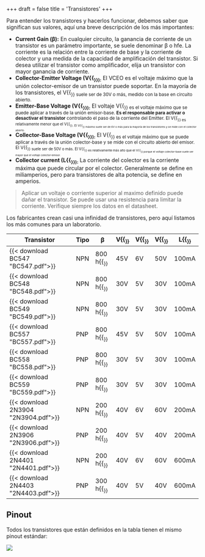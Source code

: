 +++
draft = false
title = 'Transistores'
+++

Para entender los transistores y hacerlos funcionar, debemos saber que significan sus valores, aquí una breve descripción de los más importantes:

- **Current Gain (β):** En cualquier circuito, la ganancia de corriente de un transistor es un parámetro importante, se suele denominar β o hfe. La corriente es la relación entre la corriente de base y la corriente de colector y una medida de la capacidad de amplificación del transistor. Si desea utilizar el transistor como amplificador, elija un transistor con mayor ganancia de corriente.
- **Collector-Emitter Voltage (V{{<sub CEO>}}):** El VCEO es el voltaje máximo que la unión colector-emisor de un transistor puede soportar. En la mayoría de los transistores, el V{{<sub CEO>}} suele ser de 30V o más, medido con la base en circuito abierto.
- **Emitter-Base Voltage (V{{<sub EBO>}}):** El voltaje V{{<sub EBO>}} es el voltaje máximo que se puede aplicar a través de la unión emisor-base. **Es el responsable para activar o desactivar el transistor** controlando el paso de la corriente del Emitter. El V{{<sub EBO>}} es relativamente menor que el V{{<sub CEO>}}. El V{{<sub EBO>}} máximo suele ser de 6V o más para la mayoría de los transistores y se mide con el colector abierto.
- **Collector-Base Voltage (V{{<sub CBO>}}):** El V{{<sub CBO>}} es el voltaje máximo que se puede aplicar a través de la unión colector-base y se mide con el circuito abierto del emisor. El V{{<sub CBO>}} suele ser de 50V o más. El V{{<sub CBO>}} es relativamente más alto que el V{{<sub CEO>}} porque el voltaje colector-base suele ser mayor que el voltaje colector-emisor.
- **Collector current (L{{<sub C>}}):** La corriente del colector es la corriente máxima que puede circular por el colector. Generalmente se define en miliamperios, pero para transistores de alta potencia, se define en amperios.

> Aplicar un voltaje o corriente superior al maximo definido puede dañar el transistor. Se puede usar una resistencia para limitar la corriente. Verifique siempre los datos en el datasheet.

Los fabricantes crean casi una infinidad de transistores, pero aquí listamos los más comunes para un laboratorio.

| Transistor                         | Tipo | β                 | V{{<sub CEO>}}| V{{<sub EBO>}} | V{{<sub CBO>}} | L{{<sub C>}} |
|------------------------------------|------|-------------------|---------------|----------------|----------------|--------------|
|{{< download BC547 "BC547.pdf">}}   | NPN  | 800 h{{<sub FE>}} | 45V           | 6V             | 50V            | 100mA        |
|{{< download BC548 "BC548.pdf">}}   | NPN  | 800 h{{<sub FE>}} | 30V           | 5V             | 30V            | 100mA        |
|{{< download BC549 "BC549.pdf">}}   | NPN  | 800 h{{<sub FE>}} | 30V           | 5V             | 30V            | 100mA        |
|{{< download BC557 "BC557.pdf">}}   | PNP  | 800 h{{<sub FE>}} | 45V           | 5V             | 50V            | 100mA        |
|{{< download BC558 "BC558.pdf">}}   | PNP  | 800 h{{<sub FE>}} | 30V           | 5V             | 30V            | 100mA        |
|{{< download BC559 "BC559.pdf">}}   | PNP  | 800 h{{<sub FE>}} | 30V           | 5V             | 30V            | 100mA        |
|{{< download 2N3904 "2N3904.pdf">}} | NPN  | 200 h{{<sub FE>}} | 40V           | 6V             | 60V            | 200mA        |
|{{< download 2N3906 "2N3906.pdf">}} | PNP  | 200 h{{<sub FE>}} | 40V           | 5V             | 40V            | 200mA        |
|{{< download 2N4401 "2N4401.pdf">}} | NPN  | 200 h{{<sub FE>}} | 40V           | 6V             | 60V            | 600mA        |
|{{< download 2N4403 "2N4403.pdf">}} | PNP  | 300 h{{<sub FE>}} | 40V           | 5V             | 40V            | 600mA        |

## Pinout

Todos los transistores que están definidos en la tabla tienen el mismo pinout estándar:

![](pinout.png)
